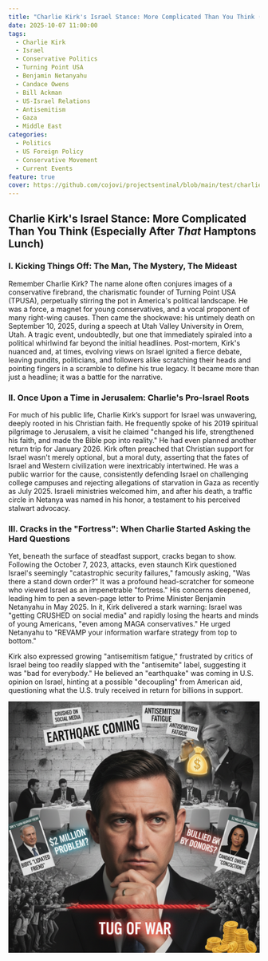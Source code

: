 ```yaml
---
title: "Charlie Kirk's Israel Stance: More Complicated Than You Think (Especially After *That* Hamptons Lunch)"
date: 2025-10-07 11:00:00
tags:
  - Charlie Kirk
  - Israel
  - Conservative Politics
  - Turning Point USA
  - Benjamin Netanyahu
  - Candace Owens
  - Bill Ackman
  - US-Israel Relations
  - Antisemitism
  - Gaza
  - Middle East
categories:
  - Politics
  - US Foreign Policy
  - Conservative Movement
  - Current Events
feature: true
cover: https://github.com/cojovi/projectsentinal/blob/main/test/charliek.png?raw=true
---
```


## Charlie Kirk's Israel Stance: More Complicated Than You Think (Especially After *That* Hamptons Lunch)

### I. Kicking Things Off: The Man, The Mystery, The Mideast

Remember Charlie Kirk? The name alone often conjures images of a conservative firebrand, the charismatic founder of Turning Point USA (TPUSA), perpetually stirring the pot in America's political landscape. He was a force, a magnet for young conservatives, and a vocal proponent of many right-wing causes. Then came the shockwave: his untimely death on September 10, 2025, during a speech at Utah Valley University in Orem, Utah. A tragic event, undoubtedly, but one that immediately spiraled into a political whirlwind far beyond the initial headlines. Post-mortem, Kirk's nuanced and, at times, evolving views on Israel ignited a fierce debate, leaving pundits, politicians, and followers alike scratching their heads and pointing fingers in a scramble to define his true legacy. It became more than just a headline; it was a battle for the narrative.

### II. Once Upon a Time in Jerusalem: Charlie's Pro-Israel Roots

For much of his public life, Charlie Kirk’s support for Israel was unwavering, deeply rooted in his Christian faith. He frequently spoke of his 2019 spiritual pilgrimage to Jerusalem, a visit he claimed "changed his life, strengthened his faith, and made the Bible pop into reality." He had even planned another return trip for January 2026. Kirk often preached that Christian support for Israel wasn't merely optional, but a moral duty, asserting that the fates of Israel and Western civilization were inextricably intertwined. He was a public warrior for the cause, consistently defending Israel on challenging college campuses and rejecting allegations of starvation in Gaza as recently as July 2025. Israeli ministries welcomed him, and after his death, a traffic circle in Netanya was named in his honor, a testament to his perceived stalwart advocacy.

### III. Cracks in the "Fortress": When Charlie Started Asking the Hard Questions

Yet, beneath the surface of steadfast support, cracks began to show. Following the October 7, 2023, attacks, even staunch Kirk questioned Israel's seemingly "catastrophic security failures," famously asking, "Was there a stand down order?" It was a profound head-scratcher for someone who viewed Israel as an impenetrable "fortress." His concerns deepened, leading him to pen a seven-page letter to Prime Minister Benjamin Netanyahu in May 2025. In it, Kirk delivered a stark warning: Israel was "getting CRUSHED on social media" and rapidly losing the hearts and minds of young Americans, "even among MAGA conservatives." He urged Netanyahu to "REVAMP your information warfare strategy from top to bottom."

Kirk also expressed growing "antisemitism fatigue," frustrated by critics of Israel being too readily slapped with the "antisemite" label, suggesting it was "bad for everybody." He believed an "earthquake" was coming in U.S. opinion on Israel, hinting at a possible "decoupling" from American aid, questioning what the U.S. truly received in return for billions in support.

![Charlie Kirk's Tug of War](https://github.com/cojovi/projectsentinal/blob/main/test/charliek.png?raw=true)
